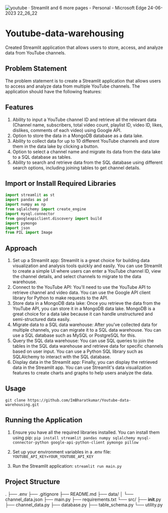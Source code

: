 ![youtube · Streamlit and 6 more pages - Personal - Microsoft​ Edge 24-06-2023 22_26_22](https://github.com/ImBharatkumar/Youtube-data-warehousing/assets/118038590/7811ba25-a7f0-4ab2-ad69-b70c2a83dcb0)

# Youtube-data-warehousing

Created Streamlit application that allows users to store, access, and analyze data from YouTube channels.

## Problem Statement

The problem statement is to create a Streamlit application that allows users to access and analyze data from multiple YouTube channels. The application should have the following features:

## Features

1. Ability to input a YouTube channel ID and retrieve all the relevant data (Channel name, subscribers, total video count, playlist ID, video ID, likes, dislikes, comments of each video) using Google API.
2. Option to store the data in a MongoDB database as a data lake.
3. Ability to collect data for up to 10 different YouTube channels and store them in the data lake by clicking a button.
4. Option to select a channel name and migrate its data from the data lake to a SQL database as tables.
5. Ability to search and retrieve data from the SQL database using different search options, including joining tables to get channel details.

## Import or Install Required Libraries

```python
import streamlit as st
import pandas as pd
import numpy as np
from sqlalchemy import create_engine
import mysql.connector
from googleapiclient.discovery import build
import pymongo
import json
from PIL import Image
```

## Approach

1. Set up a Streamlit app: Streamlit is a great choice for building data visualization and analysis tools quickly and easily. You can use Streamlit to create a simple UI where users can enter a YouTube channel ID, view the channel details, and select channels to migrate to the data warehouse.
2. Connect to the YouTube API: You'll need to use the YouTube API to retrieve channel and video data. You can use the Google API client library for Python to make requests to the API.
3. Store data in a MongoDB data lake: Once you retrieve the data from the YouTube API, you can store it in a MongoDB data lake. MongoDB is a great choice for a data lake because it can handle unstructured and semi-structured data easily.
4. Migrate data to a SQL data warehouse: After you've collected data for multiple channels, you can migrate it to a SQL data warehouse. You can use a SQL database such as MySQL or PostgreSQL for this.
5. Query the SQL data warehouse: You can use SQL queries to join the tables in the SQL data warehouse and retrieve data for specific channels based on user input. You can use a Python SQL library such as SQLAlchemy to interact with the SQL database.
6. Display data in the Streamlit app: Finally, you can display the retrieved data in the Streamlit app. You can use Streamlit's data visualization features to create charts and graphs to help users analyze the data.

## Usage

```git clone https://github.com/ImBharatkumar/Youtube-data-warehousing.git```

## Running the Application

1. Ensure you have all the required libraries installed. You can install them using pip:
```pip install streamlit pandas numpy sqlalchemy mysql-connector-python google-api-python-client pymongo pillow```

2. Set up your environment variables in a .env file:
```YOUTUBE_API_KEY=YOUR_YOUTUBE_API_KEY```

3. Run the Streamlit application:
```streamlit run main.py```

## Project Structure

.
├── .env
├── .gitignore
├── README.md
├── data/
│   └── channel_data.json
├── main.py
├── requirements.txt
└── src/
    ├── __init__.py
    ├── channel_data.py
    ├── database.py
    ├── table_schema.py
    └── utility.py